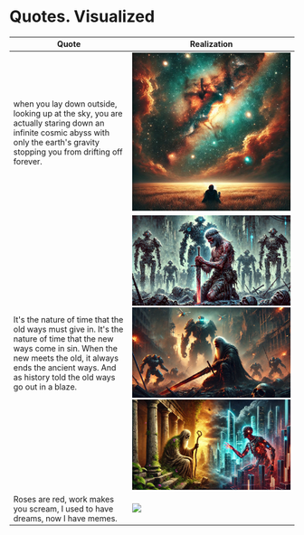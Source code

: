 # Quotes. Visualized








| Quote | Realization |
| ------- | ----- |
| when you lay down outside, looking up at the sky, you are actually staring down an infinite cosmic abyss with only the earth's gravity stopping you from drifting off forever. | <a href='imgs/1.webp'><img src="imgs/1.webp" width="700"></a> |
| It's the nature of time that the old ways must give in. It's the nature of time that the new ways come in sin. When the new meets the old, it always ends the ancient ways. And as history told the old ways go out in a blaze. | <a href='imgs/2a.webp'><img src="imgs/2a.webp" width="700"></a> <a href='imgs/2b.webp'><img src="imgs/2b.webp" width="700"></a> <a href='imgs/2e.webp'><img src="imgs/2e.webp" width="700"></a>|
| Roses are red, work makes you scream, I used to have dreams, now I have memes. | <a href='imgs/3.webp'><img src="imgs/3.webp" width="700"></a> |